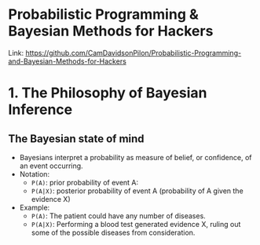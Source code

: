 # Probabilistic Programming & Bayesian Methods for Hackers
Link: https://github.com/CamDavidsonPilon/Probabilistic-Programming-and-Bayesian-Methods-for-Hackers

# 1. The Philosophy of Bayesian Inference
## The Bayesian state of mind
- Bayesians interpret a probability as measure of belief, or confidence, of an event occurring.
- Notation:
    - `P(A)`: prior probability of event A: 
    - `P(A|X)`: posterior probability of event A (probability of A given the evidence X)
- Example: 
    - `P(A)`: The patient could have any number of diseases. 
    - `P(A|X)`: Performing a blood test generated evidence X, ruling out some of the possible diseases from consideration.
